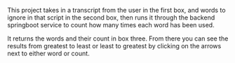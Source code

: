 This project takes in a transcript from the user in the first box, and words to ignore in that script in the second box, then runs it through the backend springboot service to count how many times each word has been used. 

It returns the words and their count in box three. From there you can see the results from greatest to least or least to greatest by clicking on the arrows next to either word or count. 

